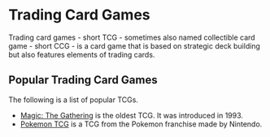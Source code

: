 # Trading Card Games

Trading card games - short TCG - sometimes also named collectible card game - short CCG - is a card
game that is based on strategic deck building but also features elements of trading cards.

## Popular Trading Card Games

The following is a list of popular TCGs.

- [Magic: The Gathering](/wiki/game/magic%3A_the_gathering.md) is the oldest TCG.
  It was introduced in 1993.
- [Pokemon TCG](/wiki/game/pokemon.md) is a TCG from the Pokemon franchise made by Nintendo.
